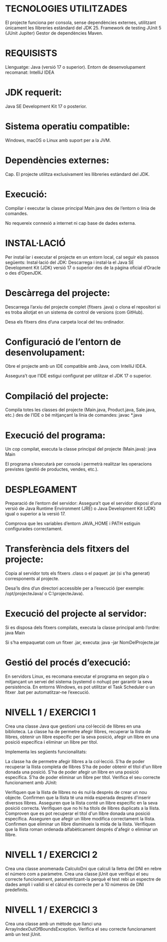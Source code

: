# TECNOLOGIES UTILITZADES
El projecte funciona per consola, sense dependències externes, utilitzant únicament les llibreries estàndard del JDK 25.
Framework de testing JUnit 5 (JUnit Jupiter)
Gestor de dependències Maven.

# REQUISISTS
Llenguatge: Java (versió 17 o superior).
Entorn de desenvolupament recomanat: IntelliJ IDEA

# JDK requerit:
Java SE Development Kit 17 o posterior.

# Sistema operatiu compatible:
Windows, macOS o Linux amb suport per a la JVM.

# Dependències externes:
Cap. El projecte utilitza exclusivament les llibreries estàndard del JDK.

# Execució:
Compilar i executar la classe principal Main.java des de l’entorn o línia de comandes.

No requereix connexió a internet ni cap base de dades externa.

# INSTAL·LACIÓ
Per instal·lar i executar el projecte en un entorn local, cal seguir els passos següents: 
Instal·lació del JDK: Descarrega i instal·la el Java SE Development Kit (JDK) versió 17 o superior des de la pàgina oficial d’Oracle o des d’OpenJDK.

# Descàrrega del projecte:
Descarrega l’arxiu del projecte complet (fitxers .java) o clona el repositori si es troba allotjat en un sistema de control de versions (com GitHub).

Desa els fitxers dins d’una carpeta local del teu ordinador.

# Configuració de l’entorn de desenvolupament:
Obre el projecte amb un IDE compatible amb Java, com IntelliJ IDEA.

Assegura’t que l’IDE estigui configurat per utilitzar el JDK 17 o superior.

# Compilació del projecte:
Compila totes les classes del projecte (Main.java, Product.java, Sale.java, etc.) des de l’IDE o bé mitjançant la línia de comandes: javac *.java


# Execució del programa:
Un cop compilat, executa la classe principal del projecte (Main.java): java Main

El programa s’executarà per consola i permetrà realitzar les operacions previstes (gestió de productes, vendes, etc.).

# DESPLEGAMENT
Preparació de l’entorn del servidor:
Assegura’t que el servidor disposi d’una versió de Java Runtime Environment (JRE) o Java Development Kit (JDK) igual o superior a la versió 17.

Comprova que les variables d’entorn JAVA_HOME i PATH estiguin configurades correctament.

# Transferència dels fitxers del projecte:
Copia al servidor tots els fitxers .class o el paquet .jar (si s’ha generat) corresponents al projecte.

Desa’ls dins d’un directori accessible per a l’execució (per exemple: /opt/projecteJava/ o C:\projecteJava\).

# Execució del projecte al servidor:
Si es disposa dels fitxers compilats, executa la classe principal amb l’ordre: java Main

Si s’ha empaquetat com un fitxer .jar, executa: java -jar NomDelProjecte.jar

# Gestió del procés d’execució:
En servidors Linux, es recomana executar el programa en segon pla o mitjançant un servei del sistema (systemd o nohup) per garantir la seva persistència.
En entorns Windows, es pot utilitzar el Task Scheduler o un fitxer .bat per automatitzar-ne l’execució.

# NIVELL 1 / EXERCICI 1
Crea una classe Java que gestioni una col·lecció de llibres en una biblioteca. La classe ha de permetre afegir llibres, recuperar la llista de llibres, obtenir un llibre específic per la seva posició, afegir un llibre en una posició específica i eliminar un llibre per títol.

Implementa les següents funcionalitats:

La classe ha de permetre afegir llibres a la col·lecció.
S'ha de poder recuperar la llista completa de llibres
S'ha de poder obtenir el títol d'un llibre donada una posició.
S'ha de poder afegir un llibre en una posició específica.
S'ha de poder eliminar un llibre per títol.
Verifica el seu correcte funcionament amb JUnit:

Verifiquen que la llista de llibres no és nul·la després de crear un nou objecte.
Confirmen que la llista té una mida esperada després d'inserir diversos llibres.
Asseguren que la llista conté un llibre específic en la seva posició correcta.
Verifiquen que no hi ha títols de llibres duplicats a la llista.
Comproven que es pot recuperar el títol d'un llibre donada una posició específica.
Asseguren que afegir un llibre modifica correctament la llista.
Confirmen que eliminar un llibre disminueix la mida de la llista.
Verifiquen que la llista roman ordenada alfabèticament després d'afegir o eliminar un llibre.

# NIVELL 1 / EXERCICI 2
Crea una classe anomenada CalculoDni que calculi la lletra del DNI en rebre el número com a paràmetre.
Crea una classe jUnit que verifiqui el seu correcte funcionament, parametritzant-la perquè el test rebi un espectre de dades ampli i validi si el càlcul és correcte
per a 10 números de DNI predefinits.

# NIVELL 1 / EXERCICI 3
Crea una classe amb un mètode que llanci una ArrayIndexOutOfBoundsException.
Verifica el seu correcte funcionament amb un test jUnit.

